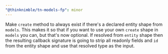 ```yaml
---
"@thinknimble/tn-models-fp": minor
---
```


Make `create` method to always exist if there's a declared entity shape from `models`. This makes it so that if you want to use your own `create` shape in `models` you can, but that's now optional. If resolved from `entity` shape then the resulting callback signature is going to strip all readonly fields and `id` from the entity shape and use that resolved type as the input.
